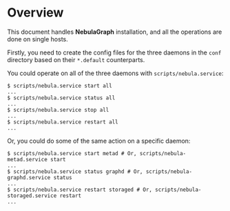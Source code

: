 # Overview

This document handles **NebulaGraph** installation, and all the operations are done on single hosts.

Firstly, you need to create the config files for the three daemons in the `conf` directory based on their `*.default` counterparts.

You could operate on all of the three daemons with `scripts/nebula.service`:

```shell
$ scripts/nebula.service start all
...
$ scripts/nebula.service status all
...
$ scripts/nebula.service stop all
...
$ scripts/nebula.service restart all
...
```

Or, you could do some of the same action on a specific daemon:

```shell
$ scripts/nebula.service start metad # Or, scripts/nebula-metad.service start
...
$ scripts/nebula.service status graphd # Or, scripts/nebula-graphd.service status
...
$ scripts/nebula.service restart storaged # Or, scripts/nebula-storaged.service restart
...
```
